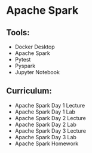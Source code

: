 # Apache Spark

## Tools:
- Docker Desktop
- Apache Spark
- Pytest
- Pyspark
- Jupyter Notebook

## Curriculum:
- Apache Spark Day 1 Lecture
- Apache Spark Day 1 Lab
- Apache Spark Day 2 Lecture
- Apache Spark Day 2 Lab
- Apache Spark Day 3 Lecture
- Apache Spark Day 3 Lab
- Apache Spark Homework
